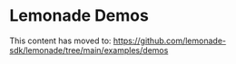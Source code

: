 # Lemonade Demos

This content has moved to: https://github.com/lemonade-sdk/lemonade/tree/main/examples/demos

